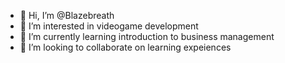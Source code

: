 - 👋 Hi, I’m @Blazebreath
- 👀 I’m interested in videogame development 
- 🌱 I’m currently learning introduction to business management
- 💞️ I’m looking to collaborate on learning expeiences

<!---
Blazebreath/Blazebreath is a ✨ special ✨ repository because its `README.md` (this file) appears on your GitHub profile.
You can click the Preview link to take a look at your changes.
--->
